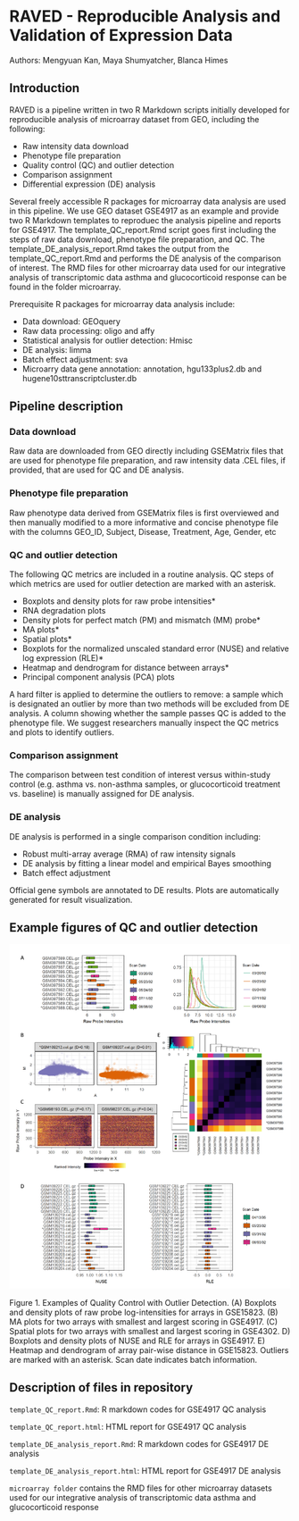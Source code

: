 RAVED - Reproducible Analysis and Validation of Expression Data
======

Authors: Mengyuan Kan, Maya Shumyatcher, Blanca Himes

## Introduction

RAVED is a pipeline written in two R Markdown scripts initially developed for reproducible analysis of microarray dataset from GEO, including the following:
* Raw intensity data download
* Phenotype file preparation
* Quality control (QC) and outlier detection
* Comparison assignment
* Differential expression (DE) analysis 

Several freely accessible R packages for microarray data analysis are used in this pipeline. We use GEO dataset GSE4917 as an example and provide two R Markdown templates to reproduec the analysis pipeline and reports for GSE4917. The template_QC_report.Rmd script goes first including the steps of raw data download, phenotype file preparation, and QC. The template_DE_analysis_report.Rmd takes the output from the template_QC_report.Rmd and performs the DE analysis of the comparison of interest. The RMD files for other microarray data used for our integrative analysis of transcriptomic data asthma and glucocorticoid response can be found in the folder microarray.

Prerequisite R packages for microarray data analysis include:
* Data download: GEOquery
* Raw data processing: oligo and affy
* Statistical analysis for outlier detection: Hmisc
* DE analysis: limma
* Batch effect adjustment: sva
* Microarry data gene annotation: annotation, hgu133plus2.db and hugene10sttranscriptcluster.db

## Pipeline description

### Data download
Raw data are downloaded from GEO directly including GSEMatrix files that are used for phenotype file preparation, and raw intensity data .CEL files, if provided, that are used for QC and DE analysis.

### Phenotype file preparation
Raw phenotype data derived from GSEMatrix files is first overviewed and then manually modified to a more informative and concise phenotype file with the columns GEO_ID, Subject, Disease, Treatment, Age, Gender, etc

### QC and outlier detection

The following QC metrics are included in a routine analysis. QC steps of which metrics are used for outlier detection are marked with an asterisk.
* Boxplots and density plots for raw probe intensities\*
* RNA degradation plots
* Density plots for perfect match (PM) and mismatch (MM) probe\*
* MA plots\*
* Spatial plots\*
* Boxplots for the normalized unscaled standard error (NUSE) and relative log expression (RLE)\*
* Heatmap and dendrogram for distance between arrays\*
* Principal component analysis (PCA) plots

A hard filter is applied to determine the outliers to remove: a sample which is designated an outlier by more than two methods will be excluded from DE analysis. A column showing whether the sample passes QC is added to the phenotype file. We suggest researchers manually inspect the QC metrics and plots to identify outliers.

### Comparison assignment
The comparison between test condition of interest versus within-study control (e.g. asthma vs. non-asthma samples, or glucocorticoid treatment vs. baseline) is manually assigned for DE analysis.

### DE analysis
DE analysis is performed in a single comparison condition including:
* Robust multi-array average (RMA) of raw intensity signals
* DE analysis by fitting a linear model and empirical Bayes smoothing
* Batch effect adjustment

Official gene symbols are annotated to DE results. Plots are automatically generated for result visualization.

## Example figures of QC and outlier detection

![](<./figs/Figure1.png>)

Figure 1. Examples of Quality Control with Outlier Detection. (A) Boxplots and density plots of raw probe log-intensities for arrays in GSE15823. (B) MA plots for two arrays with smallest and largest scoring in GSE4917. (C) Spatial plots for two arrays with smallest and largest scoring in GSE4302. D) Boxplots and density plots of NUSE and RLE for arrays in GSE4917. E) Heatmap and dendrogram of array pair-wise distance in GSE15823. Outliers are marked with an asterisk. Scan date indicates batch information.

## Description of files in repository
`template_QC_report.Rmd`: R markdown codes for GSE4917 QC analysis

`template_QC_report.html`: HTML report for GSE4917 QC analysis

`template_DE_analysis_report.Rmd`: R markdown codes for GSE4917 DE analysis

`template_DE_analysis_report.html`: HTML report for GSE4917 DE analysis

`microarray folder` contains the RMD files for other microarray datasets used for our integrative analysis of transcriptomic data asthma and glucocorticoid response

